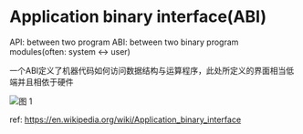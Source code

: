 Application binary interface(ABI)
===

API: between two program
ABI: between two binary program modules(often: system <-> user)

一个ABI定义了机器代码如何访问数据结构与运算程序，此处所定义的界面相当低端并且相依于硬件

![图 1](https://i.loli.net/2021/10/08/WrNOnfPp5Vz7mML.png)  

ref:
https://en.wikipedia.org/wiki/Application_binary_interface
